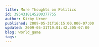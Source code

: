 ```yaml
---
title: More Thoughts on Politics
id: 3954318145200377755
author: Kirby Urner
published: 2009-05-31T16:15:00.000-07:00
updated: 2009-05-31T19:01:42.305-07:00
blog: world_game
tags: 
---
```


